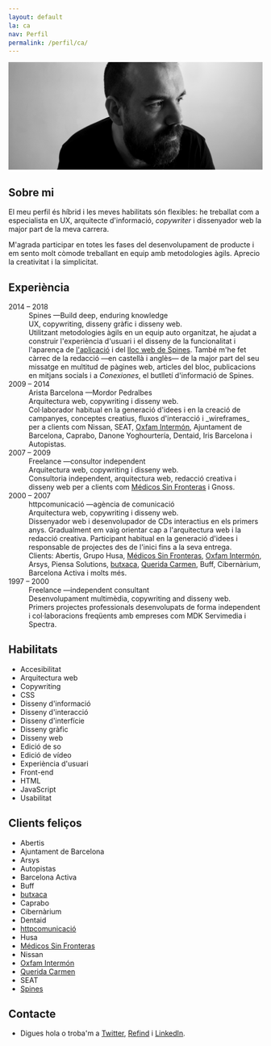 ```yaml
---
layout: default
la: ca
nav: Perfil
permalink: /perfil/ca/
---
```


<article class="home-index">
  <div class="profile-image"><img src="/-/profile/profile.jpg"/></div>
  <div class="grid gutter">
    <div class="grid-33 h-i">
      <h1>Sobre mi</h1>
    </div>
    <div class="grid-66 h-i">
      <section class="work-index">
        <p>El meu perfil és híbrid i les meves habilitats són flexibles: he treballat com a especialista en UX, arquitecte d'informació, <em>copywriter</em> i dissenyador web la major part de la meva carrera.</p>
        <p>M'agrada participar en totes les fases del desenvolupament de producte i em sento molt còmode treballant en equip amb metodologies àgils. Aprecio la creativitat i la simplicitat.</p>
      </section>
    </div>
    <div class="grid-33">
      <h1>Experiència</h1>
    </div>
    <div class="grid-66">
      <section>
        <dl class="profile-experience">
          <div class="grid gutter">
            <div class="grid-33 h-i">
              <dt>2014 – 2018</dt>
            </div>
            <div class="grid-66 h-i">
              <dd>Spines —Build deep, enduring knowledge</dd>
              <dd class="subtitle">UX, copywriting, disseny gràfic i disseny web.</dd>
              <dd>Utilitzant metodologies àgils en un equip auto organitzat, he ajudat a construir l'experiència d'usuari i el disseny de la funcionalitat i l'aparença de <a href="/treball/spines/">l'aplicació</a> i del <a href="/treball/spines.me/">lloc web de Spines</a>. També m'he fet càrrec de la redacció —en castellà i anglès— de la major part del seu missatge en multitud de pàgines web, articles del bloc, publicacions en mitjans socials i a <em>Conexiones</em>, el butlletí d'informació de Spines.</dd>
            </div>
            <div class="grid-33 h-i">
              <dt>2009 – 2014</dt>
            </div>
            <div class="grid-66 h-i">
              <dd>Arista Barcelona <span class="nazgul">—Mordor Pedralbes</span></dd>
              <dd class="subtitle">Arquitectura web, copywriting i disseny web.</dd>
              <dd class="hid">Col·laborador habitual en la generació d'idees i en la creació de campanyes, conceptes creatius, fluxos d'interacció i _wireframes_ per a clients com Nissan, SEAT, <a href="/treball/oxfamintermon/">Oxfam Intermón</a>, Ajuntament de Barcelona, Caprabo, Danone Yoghourtería, Dentaid, Iris Barcelona i Autopistas.</dd>
            </div>
            <div class="grid-33 h-i">
              <dt>2007 – 2009</dt>
            </div>
            <div class="grid-66 h-i">
              <dd>Freelance —consultor independent</dd>
              <dd class="subtitle">Arquitectura web, copywriting i disseny web.</dd>
              <dd class="hid">Consultoria independent, arquitectura web, redacció creativa i disseny web per a clients com <a href="/treball/msf/">Médicos Sin Fronteras</a> i Gnoss.</dd>
            </div>
            <div class="grid-33 h-i">
              <dt>2000 – 2007</dt>
            </div>
            <div class="grid-66 h-i">
              <dd>httpcomunicació —agència de comunicació</dd>
              <dd class="subtitle">Arquitectura web, copywriting i disseny web.</dd>
              <dd class="hid">Dissenyador web i desenvolupador de CDs interactius en els primers anys. Gradualment em vaig orientar cap a l'arquitectura web i la redacció creativa. Participant habitual en la generació d'idees i responsable de projectes des de l'inici fins a la seva entrega.</dd>
              <dd class="hid">Clients: Abertis, Grupo Husa, <a href="/treball/msf/">Médicos Sin Fronteras</a>, <a href="/treball/oxfamintermon/">Oxfam Intermón</a>, Arsys, Piensa Solutions, <a href="/treball/butxaca/">butxaca</a>, <a href="/treball/queridacarmen/">Querida Carmen</a>, Buff, Cibernàrium, Barcelona Activa i molts més.</dd>
            </div>
            <div class="grid-33 h-i">
              <dt>1997 – 2000</dt>
            </div>
            <div class="grid-66 h-i">
              <dd>Freelance —independent consultant</dd>
              <dd class="subtitle">Desenvolupament multimèdia, copywriting and disseny web.</dd>
              <dd class="hid">Primers projectes professionals desenvolupats de forma independent i col·laboracions freqüents amb empreses com MDK Servimedia i Spectra.</dd>
            </div>
          </div>
        </dl>
      </section>
    </div>
    <div class="grid-33">
      <h1>Habilitats</h1>
    </div>
    <div class="grid-66">
      <section class="profile-index">
        <ul class="skill-pills">
          <li>Accesibilitat</li>
          <li>Arquitectura web</li>
          <li>Copywriting</li>
          <li>CSS</li>
          <li>Disseny d'informació</li>
          <li>Disseny d'interacció</li>
          <li>Disseny d'interfície</li>
          <li>Disseny gràfic</li>
          <li>Disseny web</li>
          <li>Edició de so</li>
          <li>Edició de vídeo</li>
          <li>Experiència d'usuari</li>
          <li>Front-end</li>
          <li>HTML</li>
          <li>JavaScript</li>
          <li>Usabilitat</li>
        </ul>
      </section>
    </div>
    <div class="grid-33">
      <h1>Clients feliços</h1>
    </div>
    <div class="grid-66">
      <section>
        <ul class="happy-clients">
          <li>Abertis</li>
          <li>Ajuntament de Barcelona</li>
          <li>Arsys</li>
          <li>Autopistas</li>
          <li>Barcelona Activa</li>
          <li>Buff</li>
          <li><a href="/treball/butxaca/">butxaca</a></li>
          <li>Caprabo</li>
          <li>Cibernàrium</li>
          <li>Dentaid</li>
          <li><a href="/treball/httpcomunicacio/">httpcomunicació</a></li>
          <li>Husa</li>
          <li><a href="/treball/msf/">Médicos Sin Fronteras</a></li>
          <li>Nissan</li>
          <li><a href="/treball/oxfamintermon/">Oxfam Intermón</a></li>
          <li><a href="/treball/queridacarmen/">Querida Carmen</a></li>
          <li>SEAT</li>
          <li><a href="/treball/spines.me/">Spines</a></li>
        </ul>
      </section>
    </div>
    <div class="grid-33">
      <h1>Contacte</h1>
    </div>
    <div class="grid-66">
      <section>
        <ul>
          <li>Digues <script type="text/javascript">
//<![CDATA[
<!--
var x="function f(x){var i,o=\"\",ol=x.length,l=ol;while(x.charCodeAt(l/13)!" +
"=105){try{x+=x;l+=l;}catch(e){}}for(i=l-1;i>=0;i--){o+=x.charAt(i);}return " +
"o.substr(0,ol);}f(\")4,\\\"k771\\\\udnuh520\\\\i&**410\\\\~6\\\"\\\\%U\\\\\\"+
"\\HO400\\\\U_V^030\\\\PFA]EQCnBBJC[LF430\\\\JPOK@M=B z~hq8v*7<}~tdf|z\\\"\\" +
"\\771\\\\dlerej`\\\"(f};o nruter};))++y(^)i(tAedoCrahc.x(edoCrahCmorf.gnirt" +
"S=+o;721=%y;2=*y))y+4(>i(fi{)++i;l<i;0=i(rof;htgnel.x=l,\\\"\\\"=o,i rav{)y" +
",x(f noitcnuf\")"                                                            ;
while(x=eval(x));
//-->
//]]>
</script>hola<a></a> o troba'm a <a href="{{ site.alt.twitter }}">Twitter</a>, <a href="{{ site.alt.refind }}">Refind</a> i <a href="{{ site.alt.linkedin }}">LinkedIn</a>.</li>
</ul>
</section>
</div>
</div>
</article>
